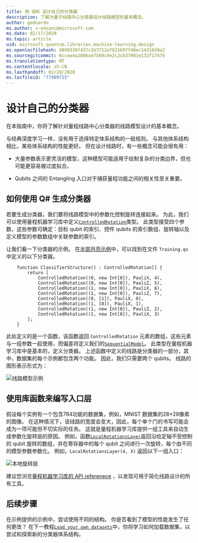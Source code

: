 ```yaml
---
title: 用 QDK 设计自己的分类器
description: 了解为量子线路中心分类器设计线路模型的基本概念。
author: geduardo
ms.author: v-edsanc@microsoft.com
ms.date: 02/17/2020
ms.topic: article
uid: microsoft.quantum.libraries.machine-learning.design
ms.openlocfilehash: 4899336f437c1b7712a7831b97fd6ec1431b59a2
ms.sourcegitcommit: 6ccea4a2006a47569c4e2c2cb37001e132f17476
ms.translationtype: MT
ms.contentlocale: zh-CN
ms.lasthandoff: 02/28/2020
ms.locfileid: "77909715"
---
```

# <a name="design-your-own-classifier"></a>设计自己的分类器

在本指南中，你将了解针对量程线路中心分类器的线路模型设计的基本概念。

与经典深度学习一样，没有用于选择特定体系结构的一般规则。 与其他体系结构相比，某些体系结构的性能更好。 但在设计线路时，有一些概念可能会很有用：

- 大量参数表示更灵活的模型，这种模型可能适用于绘制复杂的分类边界，但也可能更容易被过度拟合。

- Qubits 之间的 Entangling 入口对于捕获量程功能之间的相关性至关重要。

## <a name="how-to-build-a-classifier-with-q"></a>如何使用 Q\# 生成分类器

若要生成分类器，我们要将线路模型中的参数化控制旋转连接起来。 为此，我们可以使用量程机器学习库中定义[`ControlledRotation`](xref:microsoft.quantum.machinelearning.controlledrotation)类型。 此类型接受四个参数，这些参数可确定：目标 qubit 的索引、控件 qubits 的索引数组、旋转轴以及定义模型的参数数组中关联参数的索引。

让我们看一下分类器的示例。 在[半部月亮示例](https://github.com/microsoft/Quantum/tree/master/samples/machine-learning/half-moons)中，可以找到在文件 `Training.qs`中定义的以下分类器。

```qsharp
    function ClassifierStructure() : ControlledRotation[] {
        return [
            ControlledRotation((0, new Int[0]), PauliX, 4),
            ControlledRotation((0, new Int[0]), PauliZ, 5),
            ControlledRotation((1, new Int[0]), PauliX, 6),
            ControlledRotation((1, new Int[0]), PauliZ, 7),
            ControlledRotation((0, [1]), PauliX, 0),
            ControlledRotation((1, [0]), PauliX, 1),
            ControlledRotation((1, new Int[0]), PauliZ, 2),
            ControlledRotation((1, new Int[0]), PauliX, 3)
        ];
    }
 ```

此处定义的是一个函数，该函数返回 `ControlledRotation` 元素的数组，这些元素与一组参数一起使用，而偏差将定义我们的[`SequentialModel`](xref:microsoft.quantum.machinelearning.sequentialmodel)。 此类型在量程机器学习库中是基本的，定义分类器。 上述函数中定义的线路是分类器的一部分，其中，数据集的每个示例都包含两个功能。 因此，我们只需要两个 qubits。 线路的图形表示形式为：

 ![线路模型示例](~/media/circuit_model_1.PNG)

## <a name="use-the-library-functions-to-write-layers-of-gates"></a>使用库函数来编写入口层

假设每个实例有一个包含784功能的数据集，例如，MNIST 数据集的28×28像素的图像。 在这种情况下，该线路的宽度会变大，因此，每个单个门的书写可能会成为一项可能但不切实际的任务。 这就是量程机器学习库提供一组工具来自动生成参数化旋转层的原因。 例如，函数[`LocalRotationsLayer`](xref:microsoft.quantum.machinelearning.localrotationslayer)返回沿给定轴不受控制的 qubit 旋转的数组，并在寄存器中的每个 qubit 之间进行一次旋转，每个由不同的模型参数参数化。 例如，`LocalRotationsLayer(4, X)` 返回以下一组入口：

 ![本地旋转层](~/media/local_rotations_layer.PNG)

建议您浏览[量程机器学习库的 API referenece](xref:microsoft.quantum.machinelearning) ，以发现可用于简化线路设计的所有工具。

## <a name="next-steps"></a>后续步骤

 在示例提供的示例中，尝试使用不同的结构。 你是否看到了模型的性能发生了任何更改？ 在下一教程[`Load your own datasets`](xref:microsoft.quantum.libraries.machine-learning.load)中，你将学习如何加载数据集，以尝试和探索新的分类器体系结构。
